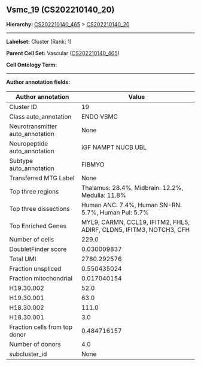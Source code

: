 ## Vsmc_19 (CS202210140_20)
<b>Hierarchy: </b>
[CS202210140_465](https://purl.brain-bican.org/taxonomy/CS202210140#CS202210140_465) >
[CS202210140_20](https://purl.brain-bican.org/taxonomy/CS202210140#CS202210140_20)

---


**Labelset:** Cluster (Rank: 1)

**Parent Cell Set:** Vascular ([CS202210140_465](https://purl.brain-bican.org/taxonomy/CS202210140#CS202210140_465))



**Cell Ontology Term:** 

[MARKER GENES.]: #


---

[TRANSFERRED ANNOTATIONS.]: #


[AUTHOR ANNOTATION FIELDS.]: #


**Author annotation fields:**

| Author annotation | Value |
|-------------------|-------|
|Cluster ID|19|
|Class auto_annotation|ENDO VSMC|
|Neurotransmitter auto_annotation|None|
|Neuropeptide auto_annotation|IGF NAMPT NUCB UBL|
|Subtype auto_annotation|FIBMYO|
|Transferred MTG Label|None|
|Top three regions|Thalamus: 28.4%, Midbrain: 12.2%, Medulla: 11.8%|
|Top three dissections|Human ANC: 7.4%, Human SN-RN: 5.7%, Human Pul: 5.7%|
|Top Enriched Genes|MYL9, CARMN, CCL19, IFITM2, FHL5, ADIRF, CLDN5, IFITM3, NOTCH3, CFH|
|Number of cells|229.0|
|DoubletFinder score|0.030009837|
|Total UMI|2780.292576|
|Fraction unspliced|0.550435024|
|Fraction mitochondrial|0.017040154|
|H19.30.002|52.0|
|H19.30.001|63.0|
|H18.30.002|111.0|
|H18.30.001|3.0|
|Fraction cells from top donor|0.484716157|
|Number of donors|4.0|
|subcluster_id|None|
